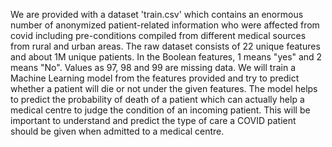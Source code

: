 We are provided with a dataset 'train.csv' which contains an enormous number of anonymized patient-related information who were affected from covid including pre-conditions compiled from different medical sources from rural and urban areas. 
The raw dataset consists of 22 unique features and about 1M unique 
patients. In the Boolean features, 1 means "yes" and 2 means "No". 
Values as 97, 98 and 99 are missing data.
We will train a Machine Learning model from the features provided and 
try to predict whether a patient will die or not under the given features.
The model helps to predict the probability of death of a patient which can 
actually help a medical centre to judge the condition of an incoming 
patient. 
This will be important to understand and predict the type of care a COVID 
patient should be given when admitted to a medical centre.
